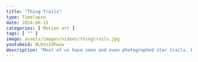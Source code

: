```yaml
---
title: "Thing Trails"
type: Timelapse
date: 2024-06-15
categories: [ Motion art ]
tags: [ "" ]
image: assets/images/videos/thingtrails.jpg
youtubeid: WLbnz2dPwiw
description: "Most of us have seen and even photographed star trails. But what happens when you make the stars stand still, and let the landscape move instead? I call these, 'thing' trails."
---
```

